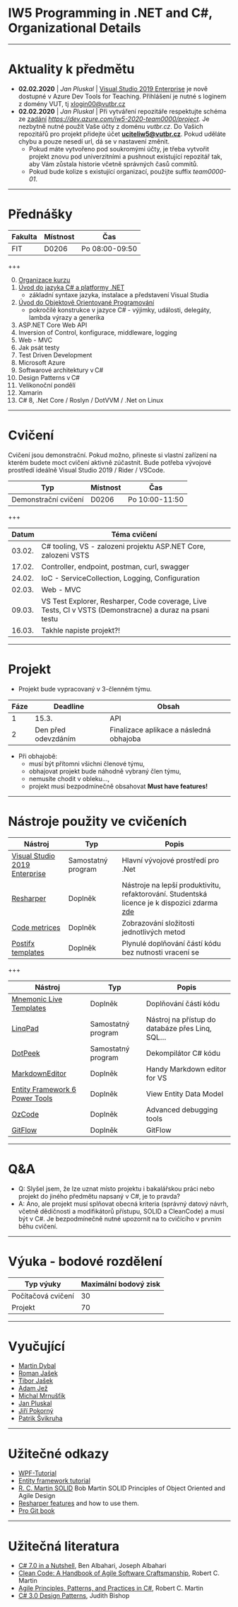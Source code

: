 # IW5 Programming in .NET and C#, Organizational Details

---
# Aktuality k předmětu 
<!---  - **18.04.2019** | *Jan Pluskal* | [Registrace](http://goo.gl/mj3ODO) obhajoby projektů - autentizace xlogin00@vutbr.cz. Odevzdání projektu proveďte do WISu jako zip archív bez obj, bin, packages. V případě FEKTu není třeba odevzdávat. --->
  - **02.02.2020** | *Jan Pluskal* | [Visual Studio 2019 Enterprise](https://aka.ms/devtoolsforteaching) je nově dostupné v Azure Dev Tools for Teaching. Přihlášení je nutné s loginem z domény VUT, tj xlogin00@vutbr.cz
  - **02.02.2020** | *Jan Pluskal* | Při vytváření repozitáře respektujte schéma ze [zadání](/Project/README.md) *https://dev.azure.com/iw5-2020-team0000/project*. Je nezbytně nutné použít Vaše účty z doménu *vutbr.cz*. Do Vašich repozitářů pro projekt přidejte účet **uciteliw5@vutbr.cz**. Pokud uděláte chybu a pouze nesedí url, dá se v nastavení změnit.
    * Pokud máte vytvořeno pod soukromými účty, je třeba vytvořit projekt znovu pod univerzitními a pushnout existující repozitář tak, aby Vám zůstala historie včetně správných časů commitů. 
    * Pokud bude kolize s existující organizací, použijte suffix *team0000-01*.
 
--- 
# Přednášky

| Fakulta |    Místnost |            Čas |
| ------- |-------------| -------------- |
| FIT     | D0206       | Po 08:00-09:50 |

+++

0. [Organizace kurzu](https://gitpitch.com/fitiw/5?grs=github&t=white&p=Lectures%2FLecture_00#/)
1. [Úvod do jazyka C# a platformy .NET](https://gitpitch.com/fitiw/5?grs=github&t=white&p=Lectures%2FLecture_01#/)
   * základní syntaxe jazyka, instalace a představení Visual Studia
2. [Úvod do Objektově Orientované Programování](https://gitpitch.com/fitiw/5?grs=github&t=white&p=Lectures%2FLecture_02#/)
   * pokročilé konstrukce v jazyce C# - výjimky, události, delegáty, lambda výrazy a generika
3. ASP.NET Core Web API 
4. Inversion of Control, konfigurace, middleware, logging 
5. Web - MVC 
6. Jak psát testy 
7. Test Driven Development  
8. Microsoft Azure 
9. Softwarové architektury v C# 
10. Design Patterns v C# 
11. Velikonoční pondělí  
12. Xamarin
13. C# 8, .Net Core / Roslyn / DotVVM / .Net on Linux 

--- 
# Cvičení 
Cvičení jsou demonstrační. Pokud možno, přineste si vlastní zařízení na kterém budete moct cvičení aktivně zúčastnit. Bude potřeba vývojové prostředí ideálně Visual Studio 2019 / Rider / VSCode.

| Typ                                  | Místnost | Čas            |
| ------------------------------------ |----------| -------------- |
| Demonstrační cvičení                 | D0206    | Po 10:00-11:50 |

+++

| Datum  |                                                                                            Téma cvičení | 
| ------ | ------------------------------------------------------------------------------------------------------- | 
| 03.02. | C# tooling, VS - zalozeni projektu ASP.NET Core, zalozeni VSTS                                          | 
| 17.02. | Controller, endpoint, postman, curl, swagger                                                            | 
| 24.02. | IoC - ServiceCollection, Logging, Configuration                                                         | 
| 02.03. | Web - MVC                                                                                               |  
| 09.03. | VS Test Explorer, Resharper, Code coverage, Live Tests, CI v VSTS (Demonstracne) a duraz na psani testu | 
| 16.03. | Takhle napiste projekt?!                                                                                | 

---
# Projekt
* Projekt bude vypracovaný v 3-členném týmu. 

| Fáze |               Deadline |                                   Obsah |
| ---- |------------------------| --------------------------------------- |
| 1    |                  15.3. | API                                     |
| 2    |    Den před odevzdáním | Finalizace aplikace a následná obhajoba |

* Při obhajobě:
  * musí být přítomni všichni členové týmu,
  * obhajovat projekt bude náhodně vybraný člen týmu,
  * nemusíte chodit v obleku...,
  * projekt musí bezpodmínečně obsahovat **Must have features!**

--- 
# Nástroje použity ve cvičeních

| Nástroj  |  Typ   | Popis |
| -------- |  ------| -------|
|[Visual Studio 2019 Enterprise](https://aka.ms/devtoolsforteaching)| Samostatný program | Hlavní vývojové prostředí pro .Net |
|[Resharper](https://www.jetbrains.com/resharper/) | Doplněk | Nástroje na lepší produktivitu, refaktorování. Studentská licence je k dispozici zdarma [zde](https://www.jetbrains.com/student/) |
|[Code metrices](https://visualstudiogallery.msdn.microsoft.com/369d38e1-53d3-4f5c-9351-a0560162a6d9) | Doplněk | Zobrazování složitosti jednotlivých metod |
|[Postifx templates](https://github.com/controlflow/resharper-postfix) | Doplněk | Plynulé doplňování částí kódu bez nutnosti vracení se |

+++

| Nástroj  |  Typ   | Popis |
| -------- |  ------| -------|
|[Mnemonic Live Templates](https://github.com/JetBrains/mnemonics) | Doplněk | Doplňování částí kódu |
|[LinqPad](http://www.linqpad.net/) | Samostatný program  | Nástroj na přístup do databáze přes Linq, SQL… |
|[DotPeek](https://www.jetbrains.com/decompiler/) | Samostatný program  | Dekompilátor C# kódu |
|[MarkdownEditor](https://marketplace.visualstudio.com/items?itemName=MadsKristensen.MarkdownEditor)| Doplněk| Handy Markdown editor for VS |
|[Entity Framework 6 Power Tools](https://marketplace.visualstudio.com/items?itemName=ErikEJ.EntityFramework6PowerToolsCommunityEdition)| Doplněk| View Entity Data Model|
|[OzCode](https://www.oz-code.com/)| Doplněk| Advanced debugging tools |
|[GitFlow](https://marketplace.visualstudio.com/items?itemName=vs-publisher-57624.GitFlowforVisualStudio2017)| Doplněk| GitFlow|

--- 
# Q&A

* Q: Slyšel jsem, že lze uznat místo projektu i bakalářskou práci nebo projekt do jiného předmětu napsaný v C#, je to pravda?
* A: Ano, ale projekt musí splňovat obecná kriteria (správný datový návrh, včetně dědičnosti a modifikátorů přístupu, SOLID a CleanCode) a musí být v C#. Je bezpodmínečně nutné upozornit na to cvičícího v prvním běhu cvičení.

---
# Výuka - bodové rozdělení

|          Typ výuky |     Maximální bodový zisk |
| ------------------ | ------------------------- |
| Počítačová cvičení |                        30 |
| Projekt            |                        70 |

--- 
# Vyučující
* [Martin Dybal](https://www.dybal.it/)
* [Roman Jašek]()
* [Tibor Jašek]()
* [Adam Jež]()
* [Michal Mrnušťík]()
* [Jan Pluskal](http://www.fit.vutbr.cz/~ipluskal/)
* [Jiří Pokorný]()
* [Patrik Švikruha]()

--- 
# Užitečné odkazy
* [WPF-Tutorial](https://wpf-tutorial.com/)
* [Entity framework tutorial](http://www.entityframeworktutorial.net/code-first/entity-framework-code-first.aspx)
* [R. C. Martin SOLID](https://youtu.be/TMuno5RZNeE?t=757) Bob Martin SOLID Principles of Object Oriented and Agile Design 
* [Resharper features](https://www.jetbrains.com/resharper/features/) and how to use them.
* [Pro Git book](https://git-scm.com/book/en/v2)

--- 
# Užitečná literatura
* [C# 7.0 in a Nutshell](http://www.albahari.com/nutshell/about.aspx), Ben Albahari, Joseph Albahari
* [Clean Code: A Handbook of Agile Software Craftsmanship](https://books.google.cz/books?id=hjEFCAAAQBAJ), Robert C. Martin
* [Agile Principles, Patterns, and Practices in C#](https://books.google.cz/books?id=hckt7v6g09oC), Robert C. Martin
* [C# 3.0 Design Patterns](https://books.google.cz/books?id=pD2XMZLGUAYC), Judith Bishop
